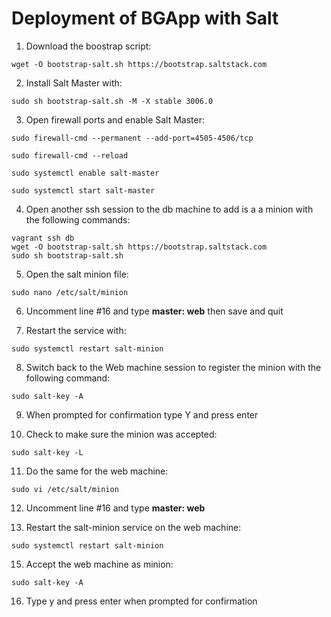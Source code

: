 # Deployment of BGApp with Salt

1. Download the boostrap script:
``` shell
wget -O bootstrap-salt.sh https://bootstrap.saltstack.com
```

2. Install Salt Master with:
``` shell
sudo sh bootstrap-salt.sh -M -X stable 3006.0
```

3. Open firewall ports and enable Salt Master:
``` shell
sudo firewall-cmd --permanent --add-port=4505-4506/tcp

sudo firewall-cmd --reload 

sudo systemctl enable salt-master

sudo systemctl start salt-master
```

4. Open another ssh session to the db machine to add is a a minion with the following commands:
``` shell
vagrant ssh db
wget -O bootstrap-salt.sh https://bootstrap.saltstack.com
sudo sh bootstrap-salt.sh
```

5. Open the salt minion file:
``` shell
sudo nano /etc/salt/minion
```

6. Uncomment line #16 and type **master: web** then save and quit

7. Restart the service with:
``` shell
sudo systemctl restart salt-minion
```

8. Switch back to the Web machine session to register the minion with the following command:
``` shell
sudo salt-key -A
```

9. When prompted for confirmation type Y and press enter

10. Check to make sure the minion was accepted:
``` shell
sudo salt-key -L
```

11. Do the same for the web machine:
``` shell
sudo vi /etc/salt/minion
```

12. Uncomment line #16 and type **master: web**

13. Restart the salt-minion service on the web machine:
``` shell
sudo systemctl restart salt-minion
```

15. Accept the web machine as minion:
``` shell
sudo salt-key -A
```

16. Type y and press enter when prompted for confirmation
